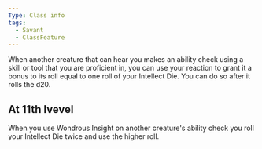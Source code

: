 ```yaml
---
Type: Class info
tags:
  - Savant
  - ClassFeature
---
```

When another creature that can hear you makes an ability check using a skill or tool that you are proficient in, you can use your reaction to grant it a bonus to its roll equal to one roll of your Intellect Die. You can do so after it rolls the d20.

## At 11th lvevel
When you use Wondrous Insight on another creature's ability check you roll your Intellect Die twice and use the higher roll.